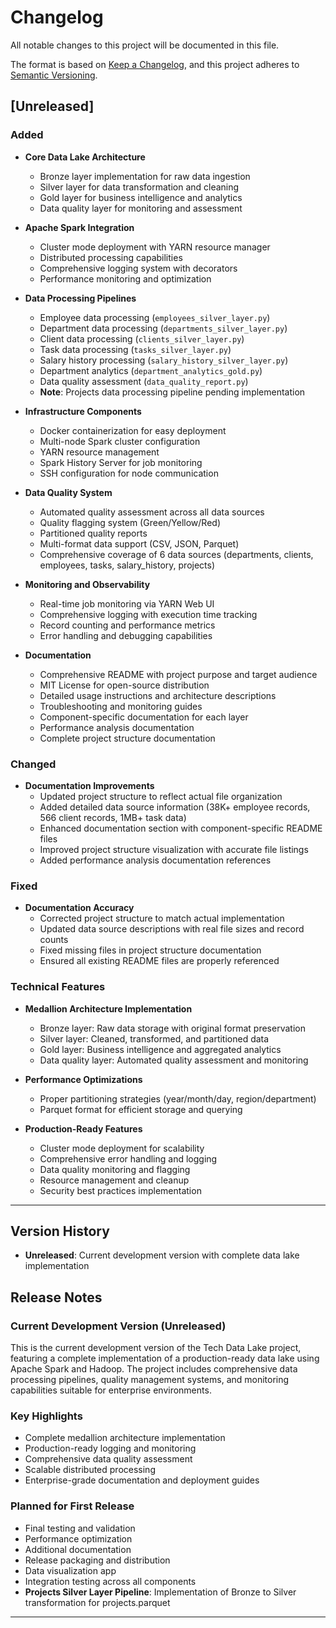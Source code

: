 # Changelog

All notable changes to this project will be documented in this file.

The format is based on [Keep a Changelog](https://keepachangelog.com/en/1.0.0/),
and this project adheres to [Semantic Versioning](https://semver.org/spec/v2.0.0.html).

## [Unreleased]

### Added
- **Core Data Lake Architecture**
  - Bronze layer implementation for raw data ingestion
  - Silver layer for data transformation and cleaning
  - Gold layer for business intelligence and analytics
  - Data quality layer for monitoring and assessment

- **Apache Spark Integration**
  - Cluster mode deployment with YARN resource manager
  - Distributed processing capabilities
  - Comprehensive logging system with decorators
  - Performance monitoring and optimization

- **Data Processing Pipelines**
  - Employee data processing (`employees_silver_layer.py`)
  - Department data processing (`departments_silver_layer.py`)
  - Client data processing (`clients_silver_layer.py`)
  - Task data processing (`tasks_silver_layer.py`)
  - Salary history processing (`salary_history_silver_layer.py`)
  - Department analytics (`department_analytics_gold.py`)
  - Data quality assessment (`data_quality_report.py`)
  - **Note**: Projects data processing pipeline pending implementation

- **Infrastructure Components**
  - Docker containerization for easy deployment
  - Multi-node Spark cluster configuration
  - YARN resource management
  - Spark History Server for job monitoring
  - SSH configuration for node communication

- **Data Quality System**
  - Automated quality assessment across all data sources
  - Quality flagging system (Green/Yellow/Red)
  - Partitioned quality reports
  - Multi-format data support (CSV, JSON, Parquet)
  - Comprehensive coverage of 6 data sources (departments, clients, employees, tasks, salary_history, projects)

- **Monitoring and Observability**
  - Real-time job monitoring via YARN Web UI
  - Comprehensive logging with execution time tracking
  - Record counting and performance metrics
  - Error handling and debugging capabilities

- **Documentation**
  - Comprehensive README with project purpose and target audience
  - MIT License for open-source distribution
  - Detailed usage instructions and architecture descriptions
  - Troubleshooting and monitoring guides
  - Component-specific documentation for each layer
  - Performance analysis documentation
  - Complete project structure documentation

### Changed
- **Documentation Improvements**
  - Updated project structure to reflect actual file organization
  - Added detailed data source information (38K+ employee records, 566 client records, 1MB+ task data)
  - Enhanced documentation section with component-specific README files
  - Improved project structure visualization with accurate file listings
  - Added performance analysis documentation references

### Fixed
- **Documentation Accuracy**
  - Corrected project structure to match actual implementation
  - Updated data source descriptions with real file sizes and record counts
  - Fixed missing files in project structure documentation
  - Ensured all existing README files are properly referenced

### Technical Features
- **Medallion Architecture Implementation**
  - Bronze layer: Raw data storage with original format preservation
  - Silver layer: Cleaned, transformed, and partitioned data
  - Gold layer: Business intelligence and aggregated analytics
  - Data quality layer: Automated quality assessment and monitoring

- **Performance Optimizations**
  - Proper partitioning strategies (year/month/day, region/department)
  - Parquet format for efficient storage and querying

- **Production-Ready Features**
  - Cluster mode deployment for scalability
  - Comprehensive error handling and logging
  - Data quality monitoring and flagging
  - Resource management and cleanup
  - Security best practices implementation

---

## Version History

- **Unreleased**: Current development version with complete data lake implementation

## Release Notes

### Current Development Version (Unreleased)
This is the current development version of the Tech Data Lake project, featuring a complete implementation of a production-ready data lake using Apache Spark and Hadoop. The project includes comprehensive data processing pipelines, quality management systems, and monitoring capabilities suitable for enterprise environments.

### Key Highlights
- Complete medallion architecture implementation
- Production-ready logging and monitoring
- Comprehensive data quality assessment
- Scalable distributed processing
- Enterprise-grade documentation and deployment guides

### Planned for First Release
- Final testing and validation
- Performance optimization
- Additional documentation
- Release packaging and distribution
- Data visualization app
- Integration testing across all components
- **Projects Silver Layer Pipeline**: Implementation of Bronze to Silver transformation for projects.parquet

---
